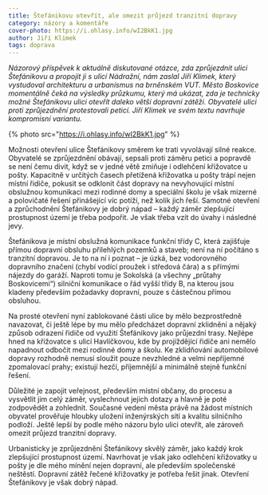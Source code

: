 ```yaml
---
title: Štefánikovu otevřít, ale omezit průjezd tranzitní dopravy
category: názory a komentáře
cover-photo: https://i.ohlasy.info/wI2BkK1.jpg
author: Jiří Klimek
tags: doprava
---
```


*Názorový příspěvek k aktuálně diskutované otázce, zda zprůjezdnit ulici Štefánikovu a propojit ji s ulicí Nádražní, nám zaslal Jiří Klimek, který vystudoval architekturu a urbanismus na brněnském VUT. Město Boskovice momentálně čeká na výsledky průzkumu, který má ukázat, zda je technicky možné Štefánikovu ulici otevřít daleko větší dopravní zátěži. Obyvatelé ulici proti zprůjezdnění protestovali peticí. Jiří Klimek ve svém textu navrhuje kompromisní variantu.*

{% photo src="https://i.ohlasy.info/wI2BkK1.jpg" %}

Možnosti otevření ulice Štefánikovy směrem ke trati vyvolávají silné reakce. Obyvatelé se zprůjezdnění obávají, sepsali proti záměru petici a popravdě se není čemu divit, když se v jedné větě zmiňuje i odlehčení křižovatce u pošty. Kapacitně v určitých časech přetížená křižovatka u pošty trápí nejen místní řidiče, pokusit se odklonit část dopravy na nevyhovující místní obslužnou komunikaci mezi rodinné domy a speciální školu je však mizerné a polovičaté řešení přinášející víc potíží, než kolik jich řeší. Samotné otevření a zprůchodnění Štefánikovy je dobrý nápad – každý záměr zlepšující prostupnost území je třeba podpořit. Je však třeba vzít do úvahy i následné jevy.

Štefánikova je místní obslužná komunikace funkční třídy C, která zajišťuje přímou dopravní obsluhu přilehlých pozemků a staveb; není na ní počítáno s tranzitní dopravou. Je to na ní i poznat – je úzká, bez vodorovného dopravního značení (chybí vodící proužek i středová čára) a s přímými nájezdy do garáží. Naproti tomu je Sokolská (a všechny „průtahy Boskovicemi“) silniční komunikace o řád vyšší třídy B, na kterou jsou kladeny především požadavky dopravní, pouze s částečnou přímou obsluhou.

Na prosté otevření nyní zablokované části ulice by mělo bezprostředně navazovat, či ještě lépe by mu mělo předcházet dopravní zklidnění a nějaký způsob odrazení řidiče od využití Štefánikovy jako průjezdní trasy. Nejlépe hned na křižovatce s ulicí Havlíčkovou, kde by projíždějící řidiče ani nemělo napadnout odbočit mezi rodinné domy a školu. Ke zklidňování automobilové dopravy rozhodně nemusí sloužit pouze nevzhledné a velmi nepříjemné zpomalovací prahy; existují hezčí, příjemnější a minimálně stejně funkční řešení.

Důležité je zapojit veřejnost, především místní občany, do procesu a vysvětlit jim celý záměr, vyslechnout jejich dotazy a hlavně je poté zodpovědět a zohlednit. Současné vedení města právě na žádost místních obyvatel prověřuje hloubky uložení inženýrských sítí a kvalitu silničního podloží. Ještě lepší by podle mého názoru bylo ulici otevřít, ale zároveň omezit průjezd tranzitní dopravy.

Urbanisticky je zprůjezdnění Štefánikovy skvělý záměr, jako každý krok zlepšující prostupnost území. Navrhovat je však jako odlehčení křižovatky u pošty je dle mého mínění nejen dopravní, ale především společenské neštěstí. Dopravní zátěž řečené křižovatky je potřeba řešit jinak. Otevření Štefánikovy je však dobrý nápad.
